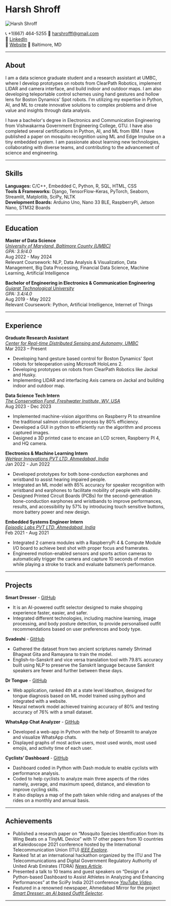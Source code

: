 # Harsh Shroff

![Harsh Shroff](https://github.com/HarshShroff/UMBC-DATA606-FALL2023-MONDAY/blob/main/harsh_passportpic_new.jpeg)

📞 +1(667) 464-5255  📧 harshrofff@gmail.com  
🔗 [LinkedIn](https://www.linkedin.com/in/harshroff/)  
🔗 [Website](https://harshshroff.github.io/resume/)
📍 Baltimore, MD  

---
## About  
I am a data science graduate student and a research assistant at UMBC, where I develop prototypes on robots from ClearPath Robotics, implement LIDAR and camera interface, and build indoor and outdoor maps. I am also developing teleportable control schemes using hand gestures and hollow lens for Boston Dynamics' Spot robots. I'm utilizing my expertise in Python, AI, and ML to create innovative solutions to complex problems and drive value and insights through data analysis.

I have a bachelor's degree in Electronics and Communication Engineering from Vishwakarma Government Engineering College, GTU. I have also completed several certifications in Python, AI, and ML from IBM. I have published a paper on mosquito recognition using ML and Edge Impulse on a tiny embedded system. I am passionate about learning new technologies, collaborating with diverse teams, and contributing to the advancement of science and engineering.

---

## Skills
**Languages:** C/C++, Embedded C, Python, R, SQL, HTML, CSS  
**Tools & Frameworks:** Django, TensorFlow-Keras, PyTorch, Seaborn, Streamlit, Matplotlib, SciPy, NLTK  
**Development Boards:** Arduino Uno, Nano 33 BLE, RaspberryPi, Jetson Nano, STM32 Boards

---
## Education
**Master of Data Science**  
*[University of Maryland, Baltimore County (UMBC)](https://umbc.edu/)*  
*GPA: 3.9/4.0*  
Aug 2022 - May 2024  
Relevant Coursework: NLP, Data Analysis & Visualization, Data Management, Big Data Processing, Financial Data Science, Machine Learning, Artificial Intelligence  

**Bachelor of Engineering in Electronics & Communication Engineering**  
*[Gujarat Technological University](https://gtu.ac.in/)*  
*GPA: 3.4/4.0*  
Aug 2019 - May 2022  
Relevant Coursework: Python, Artificial Intelligence, Internet of Things

---

## Experience
**Graduate Research Assistant**  
*[Center for Real-time Distributed Sensing and Autonomy, UMBC](https://cards.umbc.edu/)*  
Mar 2023 – Present  
- Developing hand gesture based control for Boston Dynamics' Spot robots for teleoperation using Microsoft HoloLens 2.
- Developing prototypes on robots from ClearPath Robotics like Jackal and Husky.
- Implementing LIDAR and interfacing Axis camera on Jackal and building indoor and outdoor map.

**Data Science Tech Intern**  
*[The Conservation Fund, Freshwater Institute, WV, USA](https://www.conservationfund.org/our-work/freshwater-institute)*  
Aug 2023 - Dec 2023
- Implemented machine-vision algorithms on Raspberry Pi to streamline the traditional salmon coloration process by 80% efficiency.
- Developed a GUI in python to efficiently run the algorithm and process captured images.
- Designed a 3D printed case to encase an LCD screen, Raspberry PI 4, and HQ camera.

**Electronics & Machine Learning Intern**  
*[WeHear Innovations PVT LTD, Ahmedabad, India](https://wehear.in/)*  
Jan 2022 - Jun 2022  
- Developed prototypes for both bone-conduction earphones and wristband to assist hearing impaired people.
- Integrated an ML model with 85% accuracy for speaker recognition with wristband and earphones to facilitate mobility of people with disability.
- Designed Printed Circuit Boards (PCBs) for the second-generation bone-conduction earphones and wristbands to improve performances, results, and accessibility by 57% by introducing touch sensitive buttons, more battery power and new design.

**Embedded Systems Engineer Intern**  
*[Episodic Labs PVT LTD, Ahmedabad, India](https://www.bemrr.com/)*  
Feb 2021 - Aug 2021  
- Integrated 2 camera modules with a RaspberryPi 4 & Compute Module I/O board to achieve best shot with proper focus and framerates.
- Engineered motion-enabled sensors and sports action cameras to automatically trigger the camera and capture 10 seconds of motion while playing a stroke to track and evaluate batsmen’s performance.

---

## Projects  
**Smart Dresser** - [GitHub](https://github.com/Ommakwana/SmartDresser)  
- It is an AI-powered outfit selector designed to make shopping experience faster, easier, and safer.
- Integrated different technologies, including machine learning, image processing, and body posture detection, to provide personalised outfit recommendations based on user preferences and body type.

**Svadeshi** - [GitHub](https://github.com/HarshShroff/Svadeshi)
- Gathered the dataset from two ancient scriptures namely Shrimad Bhagwat Gita and Ramayana to train the model.
- English-to-Sanskrit and vice versa translation tool with 79.8% accuracy built using NLP to preserve the Sanskrit language because Sanskrit speakers are fewer and further between these days.


**Dr Tongue** - [GitHub](https://github.com/HarshShroff/Dr_Tongue)
- Web application, ranked 4th at a state level Ideathon, designed for tongue diagnosis based on ML model trained using python and integrated with a website.
- Neural network model achieved training accuracy of 80% and testing accuracy of 76% with a small dataset.


**WhatsApp Chat Analyzer** - [GitHub](https://github.com/HarshShroff/WhatsApp-Chat-Analyzer)
- Developed a web-app in Python with the help of Streamlit to analyze and visualize WhatsApp chats.
- Displayed graphs of most active users, most used words, most used emojis, and activity time of each user.


**Cyclists’ Dashboard** - [GitHub](https://github.com/HarshShroff/Dash4Athletes)
- Dashboard coded in Python with Dash module to enable cyclists with performance analysis.
- Coded to help cyclists to analyze main three aspects of the rides namely, average, and maximum speed,  distance, and elevation to improve cycling skills.
- It also displays a map of the path taken while riding and analyses of the rides on a monthly and annual basis. 


---

## Achievements
- Published a research paper on “Mosquito Species Identification from its Wing Beats on a TinyML Device” with 17 other papers from 10 countries at Kaleidoscope 2021 conference hosted by the International Telecommunication  Union (ITU) *[IEEE Explore](https://ieeexplore.ieee.org/document/9662116)*.
- Ranked 1st at an international hackathon organized by the ITU and The Telecommunications and Digital Government Regulatory  Authority  of  United  Arab  Emirates  (TDRA) *[News Article](https://ahmedabadmirror.com/city-engg-student-tops-in-hackathon/81819197.html)*.
- Presented a talk to 10 teams and guest speakers on “Design of a Python-based Dashboard to Assist Athletes in Analyzing and Enhancing Performances” at the SciPy India 2021 conference *[YouTube Video](https://www.youtube.com/watch?v=gvnl0ZfR4DM&ab_channel=KiranTrivedi)*.
- Featured in a renowned newspaper, Ahmedabad Mirror for the project *[Smart Dresser: an AI based Outfit Selector](https://ahmedabadmirror.com/covid-innovation-by-vgec-students/81801558.html)*.


---
